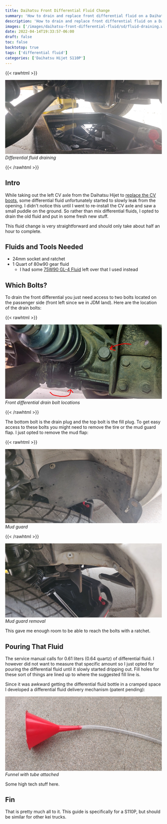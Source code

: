 ```yaml
---
title: Daihatsu Front Differential Fluid Change
summary: 'How to drain and replace front differential fluid on a Daihatsu Hijet'
description: 'How to drain and replace front differential fluid on a Daihatsu Hijet'
images: ['/images/daihatsu-front-differential-fluid/sd/fluid-draining.webp']
date: 2022-04-14T19:33:57-06:00
draft: false
toc: false
backtotop: true
tags: ['differential fluid']
categories: ['Daihatsu Hijet S110P']
---
```


{{< rawhtml >}}
<p class="image-p">
  <img src="/images/daihatsu-front-differential-fluid/sd/fluid-draining.webp"
       alt="Differential fluid draining"
       data-zoom-src="/images/daihatsu-front-differential-fluid/hd/fluid-draining.webp"
       data-zoomable
       class="medium-zoom-image">
  <em>Differential fluid draining</em>
</p>
{{< /rawhtml >}}

## Intro

While taking out the left CV axle from the Daihatsu Hijet to [replace the CV boots](/posts/daihatsu-hijet-cv-boot-repair), some differential fluid unfortunately started to slowly leak from the opening. I didn't notice this until I went to re-install the CV axle and saw a small puddle on the ground. So rather than mix differential fluids, I opted to drain the old fluid and put in some fresh new stuff.

This fluid change is very straightforward and should only take about half an hour to complete.

## Fluids and Tools Needed

- 24mm socket and ratchet
- 1 Quart of 80w90 gear fluid
  - I had some [75W90 GL-4 Fluid](https://smile.amazon.com/gp/product/B000CPCBEQ/) left over that I used instead

## Which Bolts?

To drain the front differential you just need access to two bolts located on the passenger side (front left since we in JDM land). Here are the location of the drain bolts:

{{< rawhtml >}}
<p class="image-p">
  <img src="/images/daihatsu-front-differential-fluid/sd/differential-fluid-bolts.webp"
       alt="Front differential drain bolt locations"
       data-zoom-src="/images/daihatsu-front-differential-fluid/hd/differential-fluid-bolts.webp"
       data-zoomable
       class="medium-zoom-image">
  <em>Front differential drain bolt locations</em>
</p>
{{< /rawhtml >}}

The bottom bolt is the drain plug and the top bolt is the fill plug. To get easy access to these bolts you might need to remove the tire or the mud guard flap. I just opted to remove the mud flap:

{{< rawhtml >}}
<p class="image-p">
  <img src="/images/daihatsu-front-differential-fluid/sd/mud-guard.webp"
       alt="Mud guard"
       data-zoom-src="/images/daihatsu-front-differential-fluid/hd/mud-guard.webp"
       data-zoomable
       class="medium-zoom-image">
  <em>Mud guard</em>
</p>
{{< /rawhtml >}}

![Mud guard removal](/images//daihatsu-front-differential-fluid/sd/mud-guard-remove.webp) *Mud guard removal*

This gave me enough room to be able to reach the bolts with a ratchet.

## Pouring That Fluid

The service manual calls for 0.61 liters (0.64 quartz) of differential fluid. I however did not want to measure that specific amount so I just opted for pouring the differential fluid until it slowly started dripping out. Fill holes for these sort of things are lined up to where the suggested fill line is.

Since it was awkward getting the differential fluid bottle in a cramped space I developed a differential fluid delivery mechanism (patent pending):

![Funnel with tube attached](/images//daihatsu-front-differential-fluid/sd/funnel-and-tube.webp) *Funnel with tube attached*

Some high tech stuff here.

## Fin

That is pretty much all to it. This guide is specifically for a S110P, but should be similar for other kei trucks.
